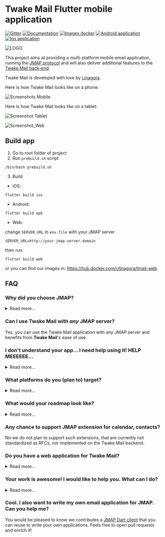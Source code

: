 # Twake Mail Flutter mobile application

[![Gitter](https://badges.gitter.im/linagora/team-mail.svg)](https://gitter.im/linagora/team-mail?utm_source=badge&utm_medium=badge&utm_campaign=pr-badge)
[![Documentation](https://img.shields.io/badge/Documentation-green.svg)](docs)
[![Images docker](https://img.shields.io/badge/Images-docker-blue.svg)](https://hub.docker.com/r/linagora/tmail-web)
[![Android application](https://img.shields.io/badge/App-Android-blue.svg)](https://play.google.com/store/apps/details?id=com.linagora.android.teammail)
[![Ios application](https://img.shields.io/badge/App-Ios-blue.svg)](https://apps.apple.com/gr/app/teammail/id1587086189)

![LOGO](https://user-images.githubusercontent.com/6462404/202656316-8b77a7b6-0c1f-4f3e-932b-72bd446b6605.png)


This project aims at providing a multi-platform mobile email application, running the [JMAP protocol](https://jmap.io/) and will also deliver additional 
features to the [Twake Mail back-end](https://github.com/linagora/tmail-backend).

Twake Mail is developed with love by [Linagora](https://linagora.com).

Here is how Twake Mail looks like on a phone:

![Screenshots Mobile](https://user-images.githubusercontent.com/6462404/169979675-85893fa4-325a-426b-a1a8-0751a585954a.png)


Here is how Twake Mail looks like on a tablet:

![Screenshot Tablet](https://user-images.githubusercontent.com/6462404/169980415-513fb58c-004e-4946-a4dd-179b49c65470.png)


![Screenshot_Web](https://user-images.githubusercontent.com/6462404/202659097-1163a4f4-e9bd-47eb-b8ac-9226cd963ea6.png)

## Build app
1. Go to root folder of project
2. Run `prebuild.sh` script
```
/bin/bash prebuild.sh 
```
3. Build
+ iOS:
```
flutter build ios 
```

+ Android:
```
flutter build apk
```

+ Web:

change `SERVER_URL` in `env.file` with your JMAP server
```
SERVER_URL=http://your-jmap-server.domain
```
then run: 
```
flutter build web
```
or you can find our images in: https://hub.docker.com/r/linagora/tmail-web

## FAQ

### **Why did you choose JMAP?**

<details>
  <summary>Read more...</summary>
That is a good question! **IMAP** is THE ubiquitous protocol people use to read their emails, THE norm.

Yet **IMAP** had been designed in another age, which resulted in a chatty patchwork of extensions. **IMAP** lacks decent synchronization primitives to address real-time challenges modern mobile fleet requires, it consumes a lot of bandwidth, requires a lot of round trips which means high latency.

We are not alone to say this! Big players of the field started their own [proprietary](https://developers.google.com/gmail/api) [protocols](https://docs.microsoft.com/en-us/exchange/clients/exchange-activesync/exchange-activesync?view=exchserver-2019) to address IMAP flaws, and inter-operable standard was yet to be found...

This, is where **[JMAP](https://jmap.io/)** comes to play! **JMAP** builds on decades of experience, and beautifully addresses these challenges using `HTTP` and `JSON` standards. Not only does it make applications easier to develop, we also strongly believes it results in an improved experience for the end user.
</details>

### **Can I use Twake Mail with *any* JMAP server?**

Yes, you can use the Twake Mail application with any JMAP server and benefits from **Twake Mail**'s ease of use.

### **I don't understand your app... I need help using it! HELP MEEEEEE...**

<details>
  <summary>Read more...</summary>
Don't worry, we are here!

We plan on writing a user documentation, helping you navigating around the application, and detailing the few configurations you have to perform.

If what you are looking for is not in the *user guide* then ask us directly in the [issues](https://github.com/linagora/tmail-flutter/issues) first, we would be glad to help. But also glad to improve our documentation and maybe tweak slightly our UI (user interface).
</details>

### **What platforms do you (plan to) target?**

<details>
  <summary>Read more...</summary>
First, we target Android, iOS mobiles. We also take care of tablets and large rendering space early on in the development process.

Then, we plan on introducing a desktop application.

This versatility is enabled by the use of the [Flutter framework](https://flutter.dev/).
</details>

### **What would your roadmap look like?**

<details>
  <summary>Read more...</summary>
Now that we plan having a simple JMAP email client supporting Android, IOS, and a webmail, we are working on some extra features on top of the TeamMail backend, including:

 - Better filters, with more actions, and combining conditions
 - Restoring deleted messages
 - Delegating full access to others for instance your security
 - Labels for better sorting your emails across folders
 - Automated actions: archiving, emptying your trash, your spam folders
 - Running filters against a folder
 - Attachment thumbnails

We are also planning active work on drag and drops and other user experience / productivity enhancements.

We do not currently plan working on desktop applications, on websockets for push on top of TeamMail web but such contributions would be appreciated. We also 
welcome feedback and pull requests regarding Team-Mail portability (running TeamMail on top of third party mail servers).

First, we plan to write a simple, multi-platform JMAP email client. This includes reading your mails and mailboxes, managing them, sending emails, searching your emails. 
This will likely keep us busy by the end of 2021.

Then, we have plan for multiple features including:

  - Support for Twake Mail encrypted mailbox (GPG)
  - Interactions with some other software from [Linagora](https://linagora.com) including:
      - Sending attachments via [TDrive](https://github.com/linagora/TDrive) file sharing platform.
      - Transferring some attachments you received to [TDrive](https://github.com/linagora/TDrive) file sharing platform.
      - Discussing some emails you received via [Twake](https://twake.app/en/) chat.
</details>

### **Any chance to support JMAP extension for calendar, contacts?**

No we do not plan to support such extensions, that are currently not standardized as RFCs, nor implemented on the Twake Mail backend.

### **Do you have a web application for Twake Mail?**

<details>
  <summary>Read more...</summary>
  Yes! It is still in early development but we do have one. It's easy for you to use locally, as you can just build a Docker
  image locally from the sources of this repository, or even use our official Docker image `linagora/tmail-web`.

  The web-app needs to include an environment file though (here you can see the dummy `env.file` at the root of the project),
  with a `SERVER_URL` parameter, so it knows to which backend it needs to connect to.

  For this to run it locally for example, 2 ways:

  #### Edit the environment file before the build

  Edit the `env.file` by replacing the default value of `SERVER_URL` to the one pointing to your JMAP backend server.
  Then build your docker image:

  ```bash
  docker build -t tmail-web:latest .
  ```

  Then you can just simply run your web-app like this:

  ```bash
  docker run -d -ti -p 8080:80 --name web tmail-web:latest
  ```

  Then go to http://localhost:8080 and you should be able to login against your JMAP backend using the Twake Mail web-app.

  #### Mount an environment file when running the container

  You can use our official image `linagora/tmail-web` or just build the docker image locally without any prior changes:

  ```bash
  docker build -t tmail-web:latest .
  ```

  From then, create at the root of the project an environment file (like `env.dev.file`) where you put the `SERVER_URL`
  you want to connect to. Then, to mount it and override the default one while running the container:

  ```bash
  docker run -d -ti -p 8080:80 --mount type=bind,source="$(pwd)"/env.dev.file,target=/usr/share/nginx/html/assets/env.file --name web tmail-web:latest
  ```

  Then go to http://localhost:8080 and you should be able to login against your JMAP backend using the TMail web-app.

  #### Using the docker-compose file

  We also include a [docker-compose.yaml](docker-compose.yaml) file so you can get a testing environment up quickly. This use our [tmail-backend](https://hub.docker.com/r/linagora/tmail-backend) image for the JMAP server.

  Here are the steps to setup:

  1. Generate JWT keys for `tmail-backend`:
  ```bash
  openssl genpkey -algorithm rsa -pkeyopt rsa_keygen_bits:4096 -out jwt_privatekey
  openssl rsa -in jwt_privatekey -pubout -out jwt_publickey
  ```
  2. Edit the `env.file` and set `SERVER_URL` to `http://localhost/` (with the trailing slash)
  3. Run `docker compose up -d` to bring up both the frontend and the backend.
  4. Run `docker compose exec tmail-backend /root/provisioning/provisioning.sh` to provision some demo accounts (you don't have to let it run all the way).
  5. The TMail web-app should be available at `http://localhost:8080`. The credentials for demo accounts are:
  ```
  User: alice@localhost
  Password: aliceSecret

  User: bob@localhost
  Password: bobSecret

  User: empty@localhost
  Password: emptrySecret
  ```
  
  #### More configurations for Twake Mail web
  
    - [Enable and customize the Application grid](docs/configuration/app_grid_configuration.md)
    - [Change logos](docs/configuration/tmail-web-logo.md)

</details>

### **Your work is awesome! I would like to help you. What can I do?**

<details>
  <summary>Read more...</summary>
Thanks for the enthusiasm!

There are many ways to help us, and amongst them:

   - **Spread the word**: Tell people you like **Twake Mail**, on social medias, via blog posts etc... 
   - **Give us feedbacks**... It's hard to make all good decisions from the first time. It is very likely we can benefit from *your* experience. Did you encountered annoying bugs? Do you think we can better arrange the layout? Do you think we are missing some features critical to you? Tell us in the [issues](https://github.com/linagora/tmail-flutter/issues).
 - I can code! **I wanna help ;-)**. Wow thanks! Let's discuss your project together in the [issues](https://github.com/linagora/tmail-flutter/issues) to get you on track!
</details>
 
 ### **Cool. I also want to write my own email application for JMAP. Can you help me?**
 
You would be pleased to know we contributes a [JMAP Dart client](https://github.com/linagora/jmap-dart-client) that you can reuse to write your own applications. Feels free to open pull requests and enrich it!
